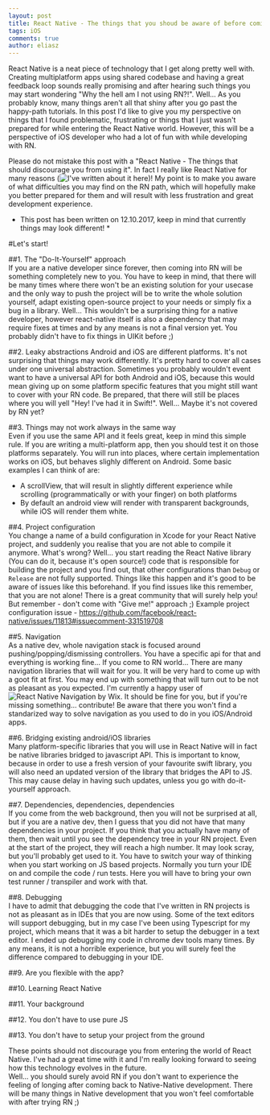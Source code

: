 ```yaml
---
layout: post
title: React Native - The things that you shoud be aware of before coming onboard
tags: iOS
comments: true
author: eliasz
---
```

 
React Native is a neat piece of technology that I get along pretty well with. Creating multiplatform apps using shared codebase and having a great feedback loop sounds really promising and after hearing such things you may start wondering "Why the hell am I not using RN?!". Well... As you probably know, many things aren't all that shiny after you go past the happy-path tutorials. In this post I'd like to give you my perspective on things that I found problematic, frustrating or things that I just wasn't prepared for while entering the React Native world. However, this will be a perspective of iOS developer who had a lot of fun with while developing with RN.

Please do not mistake this post with a "React Native - The things that should discourage you from using it". In fact I really like React Native for many reasons (![I've written about it here]())! My point is to make you aware of what difficulties you may find on the RN path, which will hopefully make you better prepared for them and will result with less frustration and great development experience.  

* This post has been written on 12.10.2017, keep in mind that currently things may look different! *

#Let's start!

##1. The "Do-It-Yourself" approach  
If you are a native developer since forever, then coming into RN will be something completely new to you.
You have to keep in mind, that there will be many times where there won't be an existing solution for your usecase and the only way to push the project will be to write the whole solution yourself, adapt existing open-source project to your needs or simply fix a bug in a library. Well... This wouldn't be a surprising thing for a native developer, however react-native itself is also a dependency that may require fixes at times and by any means is not a final version yet. You probably didn't have to fix things in UIKit before ;)

##2. Leaky abstractions
Android and iOS are different platforms. It's not surprising that things may work differently. It's pretty hard to cover all cases under one universal abstraction. Sometimes you probably wouldn't event want to have a universal API for both Android and iOS, because this would mean giving up on some platform specific features that you might still want to cover with your RN code. Be prepared, that there will still be places where you will yell "Hey! I've had it in Swift!". Well... Maybe it's not covered by RN yet?

##3. Things may not work always in the same way  
Even if you use the same API and it feels great, keep in mind this simple rule. If you are writing a multi-platform app, then you should test it on those platforms separately. You will run into places, where certain implementation works on iOS, but behaves slighly different on Android. Some basic examples I can think of are:  
- A scrollView, that will result in slightly different experience while scrolling (programmatically or with your finger) on both platforms
- By default an android view will render with transparent backgrounds, while iOS will render them white.  

##4. Project configuration  
You change a name of a build configuration in Xcode for your React Native project, and suddenly you realise that you are not able to compile it anymore. What's wrong? Well... you start reading the React Native library (You can do it, because it's open source!) code that is responsible for building the project and you find out, that other configurations than `Debug` or `Release` are not fully supported. Things like this happen and it's good to be aware of issues like this beforehand. If you find issues like this remember, that you are not alone! There is a great community that will surely help you!  
But remember - don't come with "Give me!" approach ;)
Example project configuration issue - https://github.com/facebook/react-native/issues/11813#issuecomment-331519708

##5. Navigation  
As a native dev, whole navigation stack is focused around pushing/popping/dismissing controllers. You have a specific api for that and everything is working fine... If you come to RN world... There are many navigation libraries that will wait for you. It will be very hard to come up with a goot fit at first. You may end up with something that will turn out to be not as pleasant as you expected. I'm currently a happy user of ![React Native Navigation by Wix](https://github.com/wix/react-native-navigation). It should be fine for you, but if you're missing something... contribute!
Be aware that there you won't find a standarized way to solve navigation as you used to do in you iOS/Android apps.


##6. Bridging existing android/iOS libraries  
Many platform-specific libraries that you will use in React Native will in fact be native libraries bridged to javascript API. This is important to know, because in order to use a fresh version of your favourite swift library, you will also need an updated version of the library that bridges the API to JS. This may cause delay in having such updates, unless you go with do-it-yourself approach.  

##7. Dependencies, dependencies, dependencies  
If you come from the web background, then you will not be surprised at all, but if you are a native dev, then I guess that you did not have that many dependencies in your project. If you think that you actually have many of them, then wait until you see the dependency tree in your RN project. Even at the start of the project, they will reach a high number. It may look scray, but you'll probably get used to it. You have to switch your way of thinking when you start working on JS based projects. Normally you turn your IDE on and compile the code / run tests. Here you will have to bring your own test runner / transpiler and work with that.

##8. Debugging  
I have to admit that debugging the code that I've written in RN projects is not as pleasant as in IDEs that you are now using. Some of the text editors will support debugging, but in my case I've been using Typescript for my project, which means that it was a bit harder to setup the debugger in a text editor. I ended up debugging my code in chrome dev tools many times. By any means, it is not a horrible experience, but you will surely feel the difference compared to debugging in your IDE. 

##9. Are you flexible with the app?

##10. Learning React Native

##11. Your background

##12. You don't have to use pure JS

##13. You don't have to setup your project from the ground


These points should not discourage you from entering the world of React Native. I've had a great time with it and I'm really looking forward to seeing how this technology evolves in the future.  
Well... you should surely avoid RN if you don't want to experience the feeling of longing after coming back to Native-Native development. There will be many things in Native development that you won't feel comfortable with after trying RN ;)

